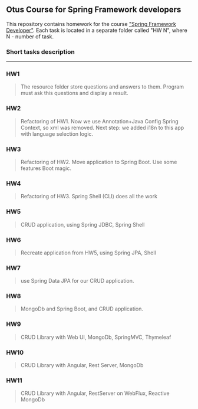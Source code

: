 ## Otus Course for Spring Framework developers

This repository contains homework for the course ["Spring Framework Developer"](https://otus.ru/lessons/javaspring/?int_source=courses_catalog&int_term=programming). 
Each task is located in a separate folder called "HW N", where N - number of task.

### Short tasks description
***
### HW1
>The resource folder store questions and answers to them. Program must ask this questions and display a result.

### HW2
>Refactoring of HW1. Now we use Annotation+Java Config Spring Context, so xml was removed.
>Next step: we added i18n to this app with language selection logic.

### HW3
>Refactoring of HW2. Move application to Spring Boot. Use some features Boot magic.

### HW4
>Refactoring of HW3. Spring Shell (CLI) does all the work  

### HW5
>CRUD application, using Spring JDBC, Spring Shell

### HW6
>Recreate application from HW5, using Spring JPA, Shell

### HW7
>use Spring Data JPA for our CRUD application.

### HW8
>MongoDb and Spring Boot, and CRUD application.

### HW9
>CRUD Library with Web UI, MongoDb, SpringMVC, Thymeleaf

### HW10
>CRUD Library with Angular, Rest Server, MongoDb

### HW11
>CRUD Library with Angular, RestServer on WebFlux, Reactive MongoDb

